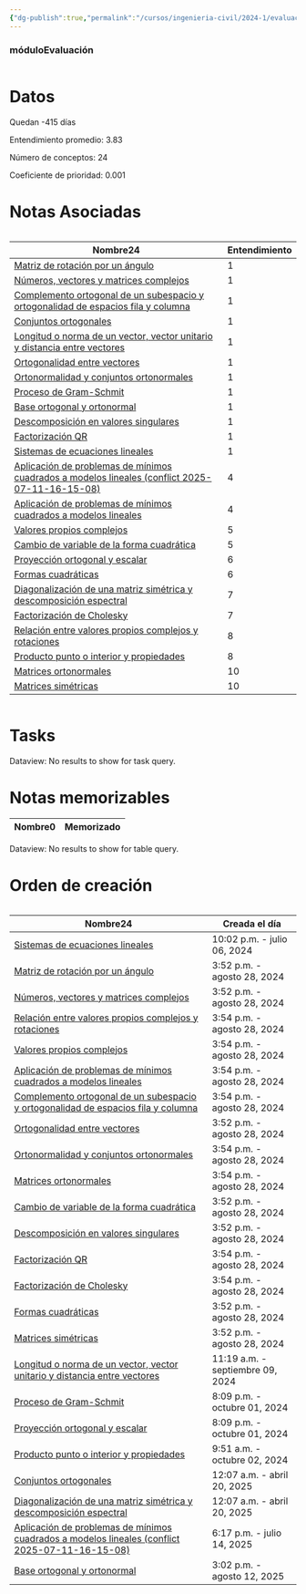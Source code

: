 ```yaml
---
{"dg-publish":true,"permalink":"/cursos/ingenieria-civil/2024-1/evaluaciones/algebra-lineal/ex-mat-1203/","tags":["evaluación"]}
---
```



<h3><span>móduloEvaluación</span></h3><p><span><div class="block-language-dataviewjs node-insert-event" style="overflow-x: auto;"><h1 dir="auto"><span>Datos</span></h1><p dir="auto"><span>Quedan -415 días</span></p><p dir="auto"><span>Entendimiento promedio: 3.83</span></p><p dir="auto"><span>Número de conceptos: 24</span></p><p dir="auto"><span>Coeficiente de prioridad: 0.001</span></p><h1 dir="auto"><span>Notas Asociadas</span></h1><div dir="auto" style="overflow-x: auto;"><table class="dataview table-view-table"><thead class="table-view-thead"><tr class="table-view-tr-header"><th class="table-view-th" dir="auto"><span>Nombre</span><span class="dataview small-text">24</span></th><th class="table-view-th" dir="auto"><span>Entendimiento</span></th></tr></thead><tbody class="table-view-tbody"><tr><td dir="auto"><span><a data-tooltip-position="top" aria-label="Cursos/Ingeniería Civil/2024-1/Álgebra Lineal/1 Ecuaciones lineales en álgebra lineal/Matriz de rotación por un ángulo.md" data-href="Cursos/Ingeniería Civil/2024-1/Álgebra Lineal/1 Ecuaciones lineales en álgebra lineal/Matriz de rotación por un ángulo.md" href="Cursos/Ingeniería Civil/2024-1/Álgebra Lineal/1 Ecuaciones lineales en álgebra lineal/Matriz de rotación por un ángulo.md" class="original-internal-link" target="_blank" rel="noopener nofollow" style="display: none;">Matriz de rotación por un ángulo</a><a data-tooltip-position="top" aria-label="Cursos/Ingeniería Civil/2024-1/Álgebra Lineal/1 Ecuaciones lineales en álgebra lineal/Matriz de rotación por un ángulo.md" data-href="Cursos/Ingeniería Civil/2024-1/Álgebra Lineal/1 Ecuaciones lineales en álgebra lineal/Matriz de rotación por un ángulo.md" href="Cursos/Ingeniería Civil/2024-1/Álgebra Lineal/1 Ecuaciones lineales en álgebra lineal/Matriz de rotación por un ángulo.md" class="internal-link mathLink-internal-link" target="_blank" rel="noopener nofollow">Matriz de rotación por un ángulo</a></span></td><td dir="auto"><span>1</span></td></tr><tr><td dir="auto"><span><a data-tooltip-position="top" aria-label="Cursos/Ingeniería Civil/2024-1/Álgebra Lineal/5 Subespacios y Dimension/Números, vectores y matrices complejos.md" data-href="Cursos/Ingeniería Civil/2024-1/Álgebra Lineal/5 Subespacios y Dimension/Números, vectores y matrices complejos.md" href="Cursos/Ingeniería Civil/2024-1/Álgebra Lineal/5 Subespacios y Dimension/Números, vectores y matrices complejos.md" class="original-internal-link" target="_blank" rel="noopener nofollow" style="display: none;">Números, vectores y matrices complejos</a><a data-tooltip-position="top" aria-label="Cursos/Ingeniería Civil/2024-1/Álgebra Lineal/5 Subespacios y Dimension/Números, vectores y matrices complejos.md" data-href="Cursos/Ingeniería Civil/2024-1/Álgebra Lineal/5 Subespacios y Dimension/Números, vectores y matrices complejos.md" href="Cursos/Ingeniería Civil/2024-1/Álgebra Lineal/5 Subespacios y Dimension/Números, vectores y matrices complejos.md" class="internal-link mathLink-internal-link" target="_blank" rel="noopener nofollow">Números, vectores y matrices complejos</a></span></td><td dir="auto"><span>1</span></td></tr><tr><td dir="auto"><span><a data-tooltip-position="top" aria-label="Cursos/Ingeniería Civil/2024-1/Álgebra Lineal/7 Ortogonalidad/Complemento ortogonal de un subespacio y ortogonalidad de espacios fila y columna.md" data-href="Cursos/Ingeniería Civil/2024-1/Álgebra Lineal/7 Ortogonalidad/Complemento ortogonal de un subespacio y ortogonalidad de espacios fila y columna.md" href="Cursos/Ingeniería Civil/2024-1/Álgebra Lineal/7 Ortogonalidad/Complemento ortogonal de un subespacio y ortogonalidad de espacios fila y columna.md" class="original-internal-link" target="_blank" rel="noopener nofollow" style="display: none;">Complemento ortogonal de un subespacio y ortogonalidad de espacios fila y columna</a><a data-tooltip-position="top" aria-label="Cursos/Ingeniería Civil/2024-1/Álgebra Lineal/7 Ortogonalidad/Complemento ortogonal de un subespacio y ortogonalidad de espacios fila y columna.md" data-href="Cursos/Ingeniería Civil/2024-1/Álgebra Lineal/7 Ortogonalidad/Complemento ortogonal de un subespacio y ortogonalidad de espacios fila y columna.md" href="Cursos/Ingeniería Civil/2024-1/Álgebra Lineal/7 Ortogonalidad/Complemento ortogonal de un subespacio y ortogonalidad de espacios fila y columna.md" class="internal-link mathLink-internal-link" target="_blank" rel="noopener nofollow">Complemento ortogonal de un subespacio y ortogonalidad de espacios fila y columna</a></span></td><td dir="auto"><span>1</span></td></tr><tr><td dir="auto"><span><a data-tooltip-position="top" aria-label="Cursos/Ingeniería Civil/2024-1/Álgebra Lineal/7 Ortogonalidad/Conjuntos ortogonales.md" data-href="Cursos/Ingeniería Civil/2024-1/Álgebra Lineal/7 Ortogonalidad/Conjuntos ortogonales.md" href="Cursos/Ingeniería Civil/2024-1/Álgebra Lineal/7 Ortogonalidad/Conjuntos ortogonales.md" class="original-internal-link" target="_blank" rel="noopener nofollow" style="display: none;">Conjuntos ortogonales</a><a data-tooltip-position="top" aria-label="Cursos/Ingeniería Civil/2024-1/Álgebra Lineal/7 Ortogonalidad/Conjuntos ortogonales.md" data-href="Cursos/Ingeniería Civil/2024-1/Álgebra Lineal/7 Ortogonalidad/Conjuntos ortogonales.md" href="Cursos/Ingeniería Civil/2024-1/Álgebra Lineal/7 Ortogonalidad/Conjuntos ortogonales.md" class="internal-link mathLink-internal-link" target="_blank" rel="noopener nofollow">Conjuntos ortogonales</a></span></td><td dir="auto"><span>1</span></td></tr><tr><td dir="auto"><span><a data-tooltip-position="top" aria-label="Cursos/Ingeniería Civil/2024-1/Álgebra Lineal/7 Ortogonalidad/Longitud o norma de un vector, vector unitario y distancia entre vectores.md" data-href="Cursos/Ingeniería Civil/2024-1/Álgebra Lineal/7 Ortogonalidad/Longitud o norma de un vector, vector unitario y distancia entre vectores.md" href="Cursos/Ingeniería Civil/2024-1/Álgebra Lineal/7 Ortogonalidad/Longitud o norma de un vector, vector unitario y distancia entre vectores.md" class="original-internal-link" target="_blank" rel="noopener nofollow" style="display: none;">Longitud o norma de un vector, vector unitario y distancia entre vectores</a><a data-tooltip-position="top" aria-label="Cursos/Ingeniería Civil/2024-1/Álgebra Lineal/7 Ortogonalidad/Longitud o norma de un vector, vector unitario y distancia entre vectores.md" data-href="Cursos/Ingeniería Civil/2024-1/Álgebra Lineal/7 Ortogonalidad/Longitud o norma de un vector, vector unitario y distancia entre vectores.md" href="Cursos/Ingeniería Civil/2024-1/Álgebra Lineal/7 Ortogonalidad/Longitud o norma de un vector, vector unitario y distancia entre vectores.md" class="internal-link mathLink-internal-link" target="_blank" rel="noopener nofollow">Longitud o norma de un vector, vector unitario y distancia entre vectores</a></span></td><td dir="auto"><span>1</span></td></tr><tr><td dir="auto"><span><a data-tooltip-position="top" aria-label="Cursos/Ingeniería Civil/2024-1/Álgebra Lineal/7 Ortogonalidad/Ortogonalidad entre vectores.md" data-href="Cursos/Ingeniería Civil/2024-1/Álgebra Lineal/7 Ortogonalidad/Ortogonalidad entre vectores.md" href="Cursos/Ingeniería Civil/2024-1/Álgebra Lineal/7 Ortogonalidad/Ortogonalidad entre vectores.md" class="original-internal-link" target="_blank" rel="noopener nofollow" style="display: none;">Ortogonalidad entre vectores</a><a data-tooltip-position="top" aria-label="Cursos/Ingeniería Civil/2024-1/Álgebra Lineal/7 Ortogonalidad/Ortogonalidad entre vectores.md" data-href="Cursos/Ingeniería Civil/2024-1/Álgebra Lineal/7 Ortogonalidad/Ortogonalidad entre vectores.md" href="Cursos/Ingeniería Civil/2024-1/Álgebra Lineal/7 Ortogonalidad/Ortogonalidad entre vectores.md" class="internal-link mathLink-internal-link" target="_blank" rel="noopener nofollow">Ortogonalidad entre vectores</a></span></td><td dir="auto"><span>1</span></td></tr><tr><td dir="auto"><span><a data-tooltip-position="top" aria-label="Cursos/Ingeniería Civil/2024-1/Álgebra Lineal/7 Ortogonalidad/Ortonormalidad y conjuntos ortonormales.md" data-href="Cursos/Ingeniería Civil/2024-1/Álgebra Lineal/7 Ortogonalidad/Ortonormalidad y conjuntos ortonormales.md" href="Cursos/Ingeniería Civil/2024-1/Álgebra Lineal/7 Ortogonalidad/Ortonormalidad y conjuntos ortonormales.md" class="original-internal-link" target="_blank" rel="noopener nofollow" style="display: none;">Ortonormalidad y conjuntos ortonormales</a><a data-tooltip-position="top" aria-label="Cursos/Ingeniería Civil/2024-1/Álgebra Lineal/7 Ortogonalidad/Ortonormalidad y conjuntos ortonormales.md" data-href="Cursos/Ingeniería Civil/2024-1/Álgebra Lineal/7 Ortogonalidad/Ortonormalidad y conjuntos ortonormales.md" href="Cursos/Ingeniería Civil/2024-1/Álgebra Lineal/7 Ortogonalidad/Ortonormalidad y conjuntos ortonormales.md" class="internal-link mathLink-internal-link" target="_blank" rel="noopener nofollow">Ortonormalidad y conjuntos ortonormales</a></span></td><td dir="auto"><span>1</span></td></tr><tr><td dir="auto"><span><a data-tooltip-position="top" aria-label="Cursos/Ingeniería Civil/2024-1/Álgebra Lineal/7 Ortogonalidad/Proceso de Gram-Schmit.md" data-href="Cursos/Ingeniería Civil/2024-1/Álgebra Lineal/7 Ortogonalidad/Proceso de Gram-Schmit.md" href="Cursos/Ingeniería Civil/2024-1/Álgebra Lineal/7 Ortogonalidad/Proceso de Gram-Schmit.md" class="original-internal-link" target="_blank" rel="noopener nofollow" style="display: none;">Proceso de Gram-Schmit</a><a data-tooltip-position="top" aria-label="Cursos/Ingeniería Civil/2024-1/Álgebra Lineal/7 Ortogonalidad/Proceso de Gram-Schmit.md" data-href="Cursos/Ingeniería Civil/2024-1/Álgebra Lineal/7 Ortogonalidad/Proceso de Gram-Schmit.md" href="Cursos/Ingeniería Civil/2024-1/Álgebra Lineal/7 Ortogonalidad/Proceso de Gram-Schmit.md" class="internal-link mathLink-internal-link" target="_blank" rel="noopener nofollow">Proceso de Gram-Schmit</a></span></td><td dir="auto"><span>1</span></td></tr><tr><td dir="auto"><span><a data-tooltip-position="top" aria-label="Cursos/Ingeniería Civil/2024-1/Álgebra Lineal/7 Ortogonalidad/Base ortogonal y ortonormal.md" data-href="Cursos/Ingeniería Civil/2024-1/Álgebra Lineal/7 Ortogonalidad/Base ortogonal y ortonormal.md" href="Cursos/Ingeniería Civil/2024-1/Álgebra Lineal/7 Ortogonalidad/Base ortogonal y ortonormal.md" class="original-internal-link" target="_blank" rel="noopener nofollow" style="display: none;">Base ortogonal y ortonormal</a><a data-tooltip-position="top" aria-label="Cursos/Ingeniería Civil/2024-1/Álgebra Lineal/7 Ortogonalidad/Base ortogonal y ortonormal.md" data-href="Cursos/Ingeniería Civil/2024-1/Álgebra Lineal/7 Ortogonalidad/Base ortogonal y ortonormal.md" href="Cursos/Ingeniería Civil/2024-1/Álgebra Lineal/7 Ortogonalidad/Base ortogonal y ortonormal.md" class="internal-link mathLink-internal-link" target="_blank" rel="noopener nofollow">Base ortogonal y ortonormal</a></span></td><td dir="auto"><span>1</span></td></tr><tr><td dir="auto"><span><a data-tooltip-position="top" aria-label="Cursos/Ingeniería Civil/2024-1/Álgebra Lineal/8 Matrices simétricas/Descomposición en valores singulares.md" data-href="Cursos/Ingeniería Civil/2024-1/Álgebra Lineal/8 Matrices simétricas/Descomposición en valores singulares.md" href="Cursos/Ingeniería Civil/2024-1/Álgebra Lineal/8 Matrices simétricas/Descomposición en valores singulares.md" class="original-internal-link" target="_blank" rel="noopener nofollow" style="display: none;">Descomposición en valores singulares</a><a data-tooltip-position="top" aria-label="Cursos/Ingeniería Civil/2024-1/Álgebra Lineal/8 Matrices simétricas/Descomposición en valores singulares.md" data-href="Cursos/Ingeniería Civil/2024-1/Álgebra Lineal/8 Matrices simétricas/Descomposición en valores singulares.md" href="Cursos/Ingeniería Civil/2024-1/Álgebra Lineal/8 Matrices simétricas/Descomposición en valores singulares.md" class="internal-link mathLink-internal-link" target="_blank" rel="noopener nofollow">Descomposición en valores singulares</a></span></td><td dir="auto"><span>1</span></td></tr><tr><td dir="auto"><span><a data-tooltip-position="top" aria-label="Cursos/Ingeniería Civil/2024-1/Álgebra Lineal/8 Matrices simétricas/Factorización QR.md" data-href="Cursos/Ingeniería Civil/2024-1/Álgebra Lineal/8 Matrices simétricas/Factorización QR.md" href="Cursos/Ingeniería Civil/2024-1/Álgebra Lineal/8 Matrices simétricas/Factorización QR.md" class="original-internal-link" target="_blank" rel="noopener nofollow" style="display: none;">Factorización QR</a><a data-tooltip-position="top" aria-label="Cursos/Ingeniería Civil/2024-1/Álgebra Lineal/8 Matrices simétricas/Factorización QR.md" data-href="Cursos/Ingeniería Civil/2024-1/Álgebra Lineal/8 Matrices simétricas/Factorización QR.md" href="Cursos/Ingeniería Civil/2024-1/Álgebra Lineal/8 Matrices simétricas/Factorización QR.md" class="internal-link mathLink-internal-link" target="_blank" rel="noopener nofollow">Factorización QR</a></span></td><td dir="auto"><span>1</span></td></tr><tr><td dir="auto"><span><a data-tooltip-position="top" aria-label="Cursos/Ingeniería Civil/2024-1/Álgebra Lineal/Sistemas de ecuaciones lineales/Sistemas de ecuaciones lineales.md" data-href="Cursos/Ingeniería Civil/2024-1/Álgebra Lineal/Sistemas de ecuaciones lineales/Sistemas de ecuaciones lineales.md" href="Cursos/Ingeniería Civil/2024-1/Álgebra Lineal/Sistemas de ecuaciones lineales/Sistemas de ecuaciones lineales.md" class="original-internal-link" target="_blank" rel="noopener nofollow" style="display: none;">Sistemas de ecuaciones lineales</a><a data-tooltip-position="top" aria-label="Cursos/Ingeniería Civil/2024-1/Álgebra Lineal/Sistemas de ecuaciones lineales/Sistemas de ecuaciones lineales.md" data-href="Cursos/Ingeniería Civil/2024-1/Álgebra Lineal/Sistemas de ecuaciones lineales/Sistemas de ecuaciones lineales.md" href="Cursos/Ingeniería Civil/2024-1/Álgebra Lineal/Sistemas de ecuaciones lineales/Sistemas de ecuaciones lineales.md" class="internal-link mathLink-internal-link" target="_blank" rel="noopener nofollow">Sistemas de ecuaciones lineales</a></span></td><td dir="auto"><span>1</span></td></tr><tr><td dir="auto"><span><a data-tooltip-position="top" aria-label="Cursos/Ingeniería Civil/2024-1/Álgebra Lineal/7 Ortogonalidad/Aplicación de problemas de mínimos cuadrados a modelos lineales (conflict 2025-07-11-16-15-08).md" data-href="Cursos/Ingeniería Civil/2024-1/Álgebra Lineal/7 Ortogonalidad/Aplicación de problemas de mínimos cuadrados a modelos lineales (conflict 2025-07-11-16-15-08).md" href="Cursos/Ingeniería Civil/2024-1/Álgebra Lineal/7 Ortogonalidad/Aplicación de problemas de mínimos cuadrados a modelos lineales (conflict 2025-07-11-16-15-08).md" class="original-internal-link" target="_blank" rel="noopener nofollow" style="display: none;">Aplicación de problemas de mínimos cuadrados a modelos lineales (conflict 2025-07-11-16-15-08)</a><a data-tooltip-position="top" aria-label="Cursos/Ingeniería Civil/2024-1/Álgebra Lineal/7 Ortogonalidad/Aplicación de problemas de mínimos cuadrados a modelos lineales (conflict 2025-07-11-16-15-08).md" data-href="Cursos/Ingeniería Civil/2024-1/Álgebra Lineal/7 Ortogonalidad/Aplicación de problemas de mínimos cuadrados a modelos lineales (conflict 2025-07-11-16-15-08).md" href="Cursos/Ingeniería Civil/2024-1/Álgebra Lineal/7 Ortogonalidad/Aplicación de problemas de mínimos cuadrados a modelos lineales (conflict 2025-07-11-16-15-08).md" class="internal-link mathLink-internal-link" target="_blank" rel="noopener nofollow">Aplicación de problemas de mínimos cuadrados a modelos lineales (conflict 2025-07-11-16-15-08)</a></span></td><td dir="auto"><span>4</span></td></tr><tr><td dir="auto"><span><a data-tooltip-position="top" aria-label="Cursos/Ingeniería Civil/2024-1/Álgebra Lineal/7 Ortogonalidad/Aplicación de problemas de mínimos cuadrados a modelos lineales.md" data-href="Cursos/Ingeniería Civil/2024-1/Álgebra Lineal/7 Ortogonalidad/Aplicación de problemas de mínimos cuadrados a modelos lineales.md" href="Cursos/Ingeniería Civil/2024-1/Álgebra Lineal/7 Ortogonalidad/Aplicación de problemas de mínimos cuadrados a modelos lineales.md" class="original-internal-link" target="_blank" rel="noopener nofollow" style="display: none;">Aplicación de problemas de mínimos cuadrados a modelos lineales</a><a data-tooltip-position="top" aria-label="Cursos/Ingeniería Civil/2024-1/Álgebra Lineal/7 Ortogonalidad/Aplicación de problemas de mínimos cuadrados a modelos lineales.md" data-href="Cursos/Ingeniería Civil/2024-1/Álgebra Lineal/7 Ortogonalidad/Aplicación de problemas de mínimos cuadrados a modelos lineales.md" href="Cursos/Ingeniería Civil/2024-1/Álgebra Lineal/7 Ortogonalidad/Aplicación de problemas de mínimos cuadrados a modelos lineales.md" class="internal-link mathLink-internal-link" target="_blank" rel="noopener nofollow">Aplicación de problemas de mínimos cuadrados a modelos lineales</a></span></td><td dir="auto"><span>4</span></td></tr><tr><td dir="auto"><span><a data-tooltip-position="top" aria-label="Cursos/Ingeniería Civil/2024-1/Álgebra Lineal/6 Valores y Vectores Propios de Matrices Simetricas/Valores propios complejos.md" data-href="Cursos/Ingeniería Civil/2024-1/Álgebra Lineal/6 Valores y Vectores Propios de Matrices Simetricas/Valores propios complejos.md" href="Cursos/Ingeniería Civil/2024-1/Álgebra Lineal/6 Valores y Vectores Propios de Matrices Simetricas/Valores propios complejos.md" class="original-internal-link" target="_blank" rel="noopener nofollow" style="display: none;">Valores propios complejos</a><a data-tooltip-position="top" aria-label="Cursos/Ingeniería Civil/2024-1/Álgebra Lineal/6 Valores y Vectores Propios de Matrices Simetricas/Valores propios complejos.md" data-href="Cursos/Ingeniería Civil/2024-1/Álgebra Lineal/6 Valores y Vectores Propios de Matrices Simetricas/Valores propios complejos.md" href="Cursos/Ingeniería Civil/2024-1/Álgebra Lineal/6 Valores y Vectores Propios de Matrices Simetricas/Valores propios complejos.md" class="internal-link mathLink-internal-link" target="_blank" rel="noopener nofollow">Valores propios complejos</a></span></td><td dir="auto"><span>5</span></td></tr><tr><td dir="auto"><span><a data-tooltip-position="top" aria-label="Cursos/Ingeniería Civil/2024-1/Álgebra Lineal/8 Matrices simétricas/Cambio de variable de la forma cuadrática.md" data-href="Cursos/Ingeniería Civil/2024-1/Álgebra Lineal/8 Matrices simétricas/Cambio de variable de la forma cuadrática.md" href="Cursos/Ingeniería Civil/2024-1/Álgebra Lineal/8 Matrices simétricas/Cambio de variable de la forma cuadrática.md" class="original-internal-link" target="_blank" rel="noopener nofollow" style="display: none;">Cambio de variable de la forma cuadrática</a><a data-tooltip-position="top" aria-label="Cursos/Ingeniería Civil/2024-1/Álgebra Lineal/8 Matrices simétricas/Cambio de variable de la forma cuadrática.md" data-href="Cursos/Ingeniería Civil/2024-1/Álgebra Lineal/8 Matrices simétricas/Cambio de variable de la forma cuadrática.md" href="Cursos/Ingeniería Civil/2024-1/Álgebra Lineal/8 Matrices simétricas/Cambio de variable de la forma cuadrática.md" class="internal-link mathLink-internal-link" target="_blank" rel="noopener nofollow">Cambio de variable de la forma cuadrática</a></span></td><td dir="auto"><span>5</span></td></tr><tr><td dir="auto"><span><a data-tooltip-position="top" aria-label="Cursos/Ingeniería Civil/2024-1/Álgebra Lineal/7 Ortogonalidad/Proyección ortogonal y escalar.md" data-href="Cursos/Ingeniería Civil/2024-1/Álgebra Lineal/7 Ortogonalidad/Proyección ortogonal y escalar.md" href="Cursos/Ingeniería Civil/2024-1/Álgebra Lineal/7 Ortogonalidad/Proyección ortogonal y escalar.md" class="original-internal-link" target="_blank" rel="noopener nofollow" style="display: none;">Proyección ortogonal y escalar</a><a data-tooltip-position="top" aria-label="Cursos/Ingeniería Civil/2024-1/Álgebra Lineal/7 Ortogonalidad/Proyección ortogonal y escalar.md" data-href="Cursos/Ingeniería Civil/2024-1/Álgebra Lineal/7 Ortogonalidad/Proyección ortogonal y escalar.md" href="Cursos/Ingeniería Civil/2024-1/Álgebra Lineal/7 Ortogonalidad/Proyección ortogonal y escalar.md" class="internal-link mathLink-internal-link" target="_blank" rel="noopener nofollow">Proyección ortogonal y escalar</a></span></td><td dir="auto"><span>6</span></td></tr><tr><td dir="auto"><span><a data-tooltip-position="top" aria-label="Cursos/Ingeniería Civil/2024-1/Álgebra Lineal/8 Matrices simétricas/Formas cuadráticas.md" data-href="Cursos/Ingeniería Civil/2024-1/Álgebra Lineal/8 Matrices simétricas/Formas cuadráticas.md" href="Cursos/Ingeniería Civil/2024-1/Álgebra Lineal/8 Matrices simétricas/Formas cuadráticas.md" class="original-internal-link" target="_blank" rel="noopener nofollow" style="display: none;">Formas cuadráticas</a><a data-tooltip-position="top" aria-label="Cursos/Ingeniería Civil/2024-1/Álgebra Lineal/8 Matrices simétricas/Formas cuadráticas.md" data-href="Cursos/Ingeniería Civil/2024-1/Álgebra Lineal/8 Matrices simétricas/Formas cuadráticas.md" href="Cursos/Ingeniería Civil/2024-1/Álgebra Lineal/8 Matrices simétricas/Formas cuadráticas.md" class="internal-link mathLink-internal-link" target="_blank" rel="noopener nofollow">Formas cuadráticas</a></span></td><td dir="auto"><span>6</span></td></tr><tr><td dir="auto"><span><a data-tooltip-position="top" aria-label="Cursos/Ingeniería Civil/2024-1/Álgebra Lineal/8 Matrices simétricas/Diagonalización de una matriz simétrica y descomposición espectral.md" data-href="Cursos/Ingeniería Civil/2024-1/Álgebra Lineal/8 Matrices simétricas/Diagonalización de una matriz simétrica y descomposición espectral.md" href="Cursos/Ingeniería Civil/2024-1/Álgebra Lineal/8 Matrices simétricas/Diagonalización de una matriz simétrica y descomposición espectral.md" class="original-internal-link" target="_blank" rel="noopener nofollow" style="display: none;">Diagonalización de una matriz simétrica y descomposición espectral</a><a data-tooltip-position="top" aria-label="Cursos/Ingeniería Civil/2024-1/Álgebra Lineal/8 Matrices simétricas/Diagonalización de una matriz simétrica y descomposición espectral.md" data-href="Cursos/Ingeniería Civil/2024-1/Álgebra Lineal/8 Matrices simétricas/Diagonalización de una matriz simétrica y descomposición espectral.md" href="Cursos/Ingeniería Civil/2024-1/Álgebra Lineal/8 Matrices simétricas/Diagonalización de una matriz simétrica y descomposición espectral.md" class="internal-link mathLink-internal-link" target="_blank" rel="noopener nofollow">Diagonalización de una matriz simétrica y descomposición espectral</a></span></td><td dir="auto"><span>7</span></td></tr><tr><td dir="auto"><span><a data-tooltip-position="top" aria-label="Cursos/Ingeniería Civil/2024-1/Álgebra Lineal/8 Matrices simétricas/Factorización de Cholesky.md" data-href="Cursos/Ingeniería Civil/2024-1/Álgebra Lineal/8 Matrices simétricas/Factorización de Cholesky.md" href="Cursos/Ingeniería Civil/2024-1/Álgebra Lineal/8 Matrices simétricas/Factorización de Cholesky.md" class="original-internal-link" target="_blank" rel="noopener nofollow" style="display: none;">Factorización de Cholesky</a><a data-tooltip-position="top" aria-label="Cursos/Ingeniería Civil/2024-1/Álgebra Lineal/8 Matrices simétricas/Factorización de Cholesky.md" data-href="Cursos/Ingeniería Civil/2024-1/Álgebra Lineal/8 Matrices simétricas/Factorización de Cholesky.md" href="Cursos/Ingeniería Civil/2024-1/Álgebra Lineal/8 Matrices simétricas/Factorización de Cholesky.md" class="internal-link mathLink-internal-link" target="_blank" rel="noopener nofollow">Factorización de Cholesky</a></span></td><td dir="auto"><span>7</span></td></tr><tr><td dir="auto"><span><a data-tooltip-position="top" aria-label="Cursos/Ingeniería Civil/2024-1/Álgebra Lineal/6 Valores y Vectores Propios de Matrices Simetricas/Relación entre valores propios complejos y rotaciones.md" data-href="Cursos/Ingeniería Civil/2024-1/Álgebra Lineal/6 Valores y Vectores Propios de Matrices Simetricas/Relación entre valores propios complejos y rotaciones.md" href="Cursos/Ingeniería Civil/2024-1/Álgebra Lineal/6 Valores y Vectores Propios de Matrices Simetricas/Relación entre valores propios complejos y rotaciones.md" class="original-internal-link" target="_blank" rel="noopener nofollow" style="display: none;">Relación entre valores propios complejos y rotaciones</a><a data-tooltip-position="top" aria-label="Cursos/Ingeniería Civil/2024-1/Álgebra Lineal/6 Valores y Vectores Propios de Matrices Simetricas/Relación entre valores propios complejos y rotaciones.md" data-href="Cursos/Ingeniería Civil/2024-1/Álgebra Lineal/6 Valores y Vectores Propios de Matrices Simetricas/Relación entre valores propios complejos y rotaciones.md" href="Cursos/Ingeniería Civil/2024-1/Álgebra Lineal/6 Valores y Vectores Propios de Matrices Simetricas/Relación entre valores propios complejos y rotaciones.md" class="internal-link mathLink-internal-link" target="_blank" rel="noopener nofollow">Relación entre valores propios complejos y rotaciones</a></span></td><td dir="auto"><span>8</span></td></tr><tr><td dir="auto"><span><a data-tooltip-position="top" aria-label="Cursos/Ingeniería Civil/2024-1/Álgebra Lineal/7 Ortogonalidad/Producto punto o interior y propiedades.md" data-href="Cursos/Ingeniería Civil/2024-1/Álgebra Lineal/7 Ortogonalidad/Producto punto o interior y propiedades.md" href="Cursos/Ingeniería Civil/2024-1/Álgebra Lineal/7 Ortogonalidad/Producto punto o interior y propiedades.md" class="original-internal-link" target="_blank" rel="noopener nofollow" style="display: none;">Producto punto o interior y propiedades</a><a data-tooltip-position="top" aria-label="Cursos/Ingeniería Civil/2024-1/Álgebra Lineal/7 Ortogonalidad/Producto punto o interior y propiedades.md" data-href="Cursos/Ingeniería Civil/2024-1/Álgebra Lineal/7 Ortogonalidad/Producto punto o interior y propiedades.md" href="Cursos/Ingeniería Civil/2024-1/Álgebra Lineal/7 Ortogonalidad/Producto punto o interior y propiedades.md" class="internal-link mathLink-internal-link" target="_blank" rel="noopener nofollow">Producto punto o interior y propiedades</a></span></td><td dir="auto"><span>8</span></td></tr><tr><td dir="auto"><span><a data-tooltip-position="top" aria-label="Cursos/Ingeniería Civil/2024-1/Álgebra Lineal/7 Ortogonalidad/Matrices ortonormales.md" data-href="Cursos/Ingeniería Civil/2024-1/Álgebra Lineal/7 Ortogonalidad/Matrices ortonormales.md" href="Cursos/Ingeniería Civil/2024-1/Álgebra Lineal/7 Ortogonalidad/Matrices ortonormales.md" class="original-internal-link" target="_blank" rel="noopener nofollow" style="display: none;">Matrices ortonormales</a><a data-tooltip-position="top" aria-label="Cursos/Ingeniería Civil/2024-1/Álgebra Lineal/7 Ortogonalidad/Matrices ortonormales.md" data-href="Cursos/Ingeniería Civil/2024-1/Álgebra Lineal/7 Ortogonalidad/Matrices ortonormales.md" href="Cursos/Ingeniería Civil/2024-1/Álgebra Lineal/7 Ortogonalidad/Matrices ortonormales.md" class="internal-link mathLink-internal-link" target="_blank" rel="noopener nofollow">Matrices ortonormales</a></span></td><td dir="auto"><span>10</span></td></tr><tr><td dir="auto"><span><a data-tooltip-position="top" aria-label="Cursos/Ingeniería Civil/2024-1/Álgebra Lineal/8 Matrices simétricas/Matrices simétricas.md" data-href="Cursos/Ingeniería Civil/2024-1/Álgebra Lineal/8 Matrices simétricas/Matrices simétricas.md" href="Cursos/Ingeniería Civil/2024-1/Álgebra Lineal/8 Matrices simétricas/Matrices simétricas.md" class="original-internal-link" target="_blank" rel="noopener nofollow" style="display: none;">Matrices simétricas</a><a data-tooltip-position="top" aria-label="Cursos/Ingeniería Civil/2024-1/Álgebra Lineal/8 Matrices simétricas/Matrices simétricas.md" data-href="Cursos/Ingeniería Civil/2024-1/Álgebra Lineal/8 Matrices simétricas/Matrices simétricas.md" href="Cursos/Ingeniería Civil/2024-1/Álgebra Lineal/8 Matrices simétricas/Matrices simétricas.md" class="internal-link mathLink-internal-link" target="_blank" rel="noopener nofollow">Matrices simétricas</a></span></td><td dir="auto"><span>10</span></td></tr></tbody></table></div><h1 dir="auto"><span>Tasks</span></h1><div><div class="dataview dataview-error-box"><p class="dataview dataview-error-message" dir="auto">Dataview: No results to show for task query.</p></div></div><h1 dir="auto"><span>Notas memorizables</span></h1><div><table class="dataview table-view-table"><thead class="table-view-thead"><tr class="table-view-tr-header"><th class="table-view-th"><span>Nombre</span><span class="dataview small-text">0</span></th><th class="table-view-th"><span>Memorizado</span></th></tr></thead><tbody class="table-view-tbody"></tbody></table><div class="dataview dataview-error-box"><p class="dataview dataview-error-message" dir="auto">Dataview: No results to show for table query.</p></div></div><h1 dir="auto"><span>Orden de creación</span></h1><div dir="auto" style="overflow-x: auto;"><table class="dataview table-view-table"><thead class="table-view-thead"><tr class="table-view-tr-header"><th class="table-view-th" dir="auto"><span>Nombre</span><span class="dataview small-text">24</span></th><th class="table-view-th" dir="auto"><span>Creada el día</span></th></tr></thead><tbody class="table-view-tbody"><tr><td dir="auto"><span><a data-tooltip-position="top" aria-label="Cursos/Ingeniería Civil/2024-1/Álgebra Lineal/Sistemas de ecuaciones lineales/Sistemas de ecuaciones lineales.md" data-href="Cursos/Ingeniería Civil/2024-1/Álgebra Lineal/Sistemas de ecuaciones lineales/Sistemas de ecuaciones lineales.md" href="Cursos/Ingeniería Civil/2024-1/Álgebra Lineal/Sistemas de ecuaciones lineales/Sistemas de ecuaciones lineales.md" class="original-internal-link" target="_blank" rel="noopener nofollow" style="display: none;">Sistemas de ecuaciones lineales</a><a data-tooltip-position="top" aria-label="Cursos/Ingeniería Civil/2024-1/Álgebra Lineal/Sistemas de ecuaciones lineales/Sistemas de ecuaciones lineales.md" data-href="Cursos/Ingeniería Civil/2024-1/Álgebra Lineal/Sistemas de ecuaciones lineales/Sistemas de ecuaciones lineales.md" href="Cursos/Ingeniería Civil/2024-1/Álgebra Lineal/Sistemas de ecuaciones lineales/Sistemas de ecuaciones lineales.md" class="internal-link mathLink-internal-link" target="_blank" rel="noopener nofollow">Sistemas de ecuaciones lineales</a></span></td><td dir="ltr">10:02 p.m. - julio 06, 2024</td></tr><tr><td dir="auto"><span><a data-tooltip-position="top" aria-label="Cursos/Ingeniería Civil/2024-1/Álgebra Lineal/1 Ecuaciones lineales en álgebra lineal/Matriz de rotación por un ángulo.md" data-href="Cursos/Ingeniería Civil/2024-1/Álgebra Lineal/1 Ecuaciones lineales en álgebra lineal/Matriz de rotación por un ángulo.md" href="Cursos/Ingeniería Civil/2024-1/Álgebra Lineal/1 Ecuaciones lineales en álgebra lineal/Matriz de rotación por un ángulo.md" class="original-internal-link" target="_blank" rel="noopener nofollow" style="display: none;">Matriz de rotación por un ángulo</a><a data-tooltip-position="top" aria-label="Cursos/Ingeniería Civil/2024-1/Álgebra Lineal/1 Ecuaciones lineales en álgebra lineal/Matriz de rotación por un ángulo.md" data-href="Cursos/Ingeniería Civil/2024-1/Álgebra Lineal/1 Ecuaciones lineales en álgebra lineal/Matriz de rotación por un ángulo.md" href="Cursos/Ingeniería Civil/2024-1/Álgebra Lineal/1 Ecuaciones lineales en álgebra lineal/Matriz de rotación por un ángulo.md" class="internal-link mathLink-internal-link" target="_blank" rel="noopener nofollow">Matriz de rotación por un ángulo</a></span></td><td dir="ltr">3:52 p.m. - agosto 28, 2024</td></tr><tr><td dir="auto"><span><a data-tooltip-position="top" aria-label="Cursos/Ingeniería Civil/2024-1/Álgebra Lineal/5 Subespacios y Dimension/Números, vectores y matrices complejos.md" data-href="Cursos/Ingeniería Civil/2024-1/Álgebra Lineal/5 Subespacios y Dimension/Números, vectores y matrices complejos.md" href="Cursos/Ingeniería Civil/2024-1/Álgebra Lineal/5 Subespacios y Dimension/Números, vectores y matrices complejos.md" class="original-internal-link" target="_blank" rel="noopener nofollow" style="display: none;">Números, vectores y matrices complejos</a><a data-tooltip-position="top" aria-label="Cursos/Ingeniería Civil/2024-1/Álgebra Lineal/5 Subespacios y Dimension/Números, vectores y matrices complejos.md" data-href="Cursos/Ingeniería Civil/2024-1/Álgebra Lineal/5 Subespacios y Dimension/Números, vectores y matrices complejos.md" href="Cursos/Ingeniería Civil/2024-1/Álgebra Lineal/5 Subespacios y Dimension/Números, vectores y matrices complejos.md" class="internal-link mathLink-internal-link" target="_blank" rel="noopener nofollow">Números, vectores y matrices complejos</a></span></td><td dir="ltr">3:52 p.m. - agosto 28, 2024</td></tr><tr><td dir="auto"><span><a data-tooltip-position="top" aria-label="Cursos/Ingeniería Civil/2024-1/Álgebra Lineal/6 Valores y Vectores Propios de Matrices Simetricas/Relación entre valores propios complejos y rotaciones.md" data-href="Cursos/Ingeniería Civil/2024-1/Álgebra Lineal/6 Valores y Vectores Propios de Matrices Simetricas/Relación entre valores propios complejos y rotaciones.md" href="Cursos/Ingeniería Civil/2024-1/Álgebra Lineal/6 Valores y Vectores Propios de Matrices Simetricas/Relación entre valores propios complejos y rotaciones.md" class="original-internal-link" target="_blank" rel="noopener nofollow" style="display: none;">Relación entre valores propios complejos y rotaciones</a><a data-tooltip-position="top" aria-label="Cursos/Ingeniería Civil/2024-1/Álgebra Lineal/6 Valores y Vectores Propios de Matrices Simetricas/Relación entre valores propios complejos y rotaciones.md" data-href="Cursos/Ingeniería Civil/2024-1/Álgebra Lineal/6 Valores y Vectores Propios de Matrices Simetricas/Relación entre valores propios complejos y rotaciones.md" href="Cursos/Ingeniería Civil/2024-1/Álgebra Lineal/6 Valores y Vectores Propios de Matrices Simetricas/Relación entre valores propios complejos y rotaciones.md" class="internal-link mathLink-internal-link" target="_blank" rel="noopener nofollow">Relación entre valores propios complejos y rotaciones</a></span></td><td dir="ltr">3:54 p.m. - agosto 28, 2024</td></tr><tr><td dir="auto"><span><a data-tooltip-position="top" aria-label="Cursos/Ingeniería Civil/2024-1/Álgebra Lineal/6 Valores y Vectores Propios de Matrices Simetricas/Valores propios complejos.md" data-href="Cursos/Ingeniería Civil/2024-1/Álgebra Lineal/6 Valores y Vectores Propios de Matrices Simetricas/Valores propios complejos.md" href="Cursos/Ingeniería Civil/2024-1/Álgebra Lineal/6 Valores y Vectores Propios de Matrices Simetricas/Valores propios complejos.md" class="original-internal-link" target="_blank" rel="noopener nofollow" style="display: none;">Valores propios complejos</a><a data-tooltip-position="top" aria-label="Cursos/Ingeniería Civil/2024-1/Álgebra Lineal/6 Valores y Vectores Propios de Matrices Simetricas/Valores propios complejos.md" data-href="Cursos/Ingeniería Civil/2024-1/Álgebra Lineal/6 Valores y Vectores Propios de Matrices Simetricas/Valores propios complejos.md" href="Cursos/Ingeniería Civil/2024-1/Álgebra Lineal/6 Valores y Vectores Propios de Matrices Simetricas/Valores propios complejos.md" class="internal-link mathLink-internal-link" target="_blank" rel="noopener nofollow">Valores propios complejos</a></span></td><td dir="ltr">3:54 p.m. - agosto 28, 2024</td></tr><tr><td dir="auto"><span><a data-tooltip-position="top" aria-label="Cursos/Ingeniería Civil/2024-1/Álgebra Lineal/7 Ortogonalidad/Aplicación de problemas de mínimos cuadrados a modelos lineales.md" data-href="Cursos/Ingeniería Civil/2024-1/Álgebra Lineal/7 Ortogonalidad/Aplicación de problemas de mínimos cuadrados a modelos lineales.md" href="Cursos/Ingeniería Civil/2024-1/Álgebra Lineal/7 Ortogonalidad/Aplicación de problemas de mínimos cuadrados a modelos lineales.md" class="original-internal-link" target="_blank" rel="noopener nofollow" style="display: none;">Aplicación de problemas de mínimos cuadrados a modelos lineales</a><a data-tooltip-position="top" aria-label="Cursos/Ingeniería Civil/2024-1/Álgebra Lineal/7 Ortogonalidad/Aplicación de problemas de mínimos cuadrados a modelos lineales.md" data-href="Cursos/Ingeniería Civil/2024-1/Álgebra Lineal/7 Ortogonalidad/Aplicación de problemas de mínimos cuadrados a modelos lineales.md" href="Cursos/Ingeniería Civil/2024-1/Álgebra Lineal/7 Ortogonalidad/Aplicación de problemas de mínimos cuadrados a modelos lineales.md" class="internal-link mathLink-internal-link" target="_blank" rel="noopener nofollow">Aplicación de problemas de mínimos cuadrados a modelos lineales</a></span></td><td dir="ltr">3:54 p.m. - agosto 28, 2024</td></tr><tr><td dir="auto"><span><a data-tooltip-position="top" aria-label="Cursos/Ingeniería Civil/2024-1/Álgebra Lineal/7 Ortogonalidad/Complemento ortogonal de un subespacio y ortogonalidad de espacios fila y columna.md" data-href="Cursos/Ingeniería Civil/2024-1/Álgebra Lineal/7 Ortogonalidad/Complemento ortogonal de un subespacio y ortogonalidad de espacios fila y columna.md" href="Cursos/Ingeniería Civil/2024-1/Álgebra Lineal/7 Ortogonalidad/Complemento ortogonal de un subespacio y ortogonalidad de espacios fila y columna.md" class="original-internal-link" target="_blank" rel="noopener nofollow" style="display: none;">Complemento ortogonal de un subespacio y ortogonalidad de espacios fila y columna</a><a data-tooltip-position="top" aria-label="Cursos/Ingeniería Civil/2024-1/Álgebra Lineal/7 Ortogonalidad/Complemento ortogonal de un subespacio y ortogonalidad de espacios fila y columna.md" data-href="Cursos/Ingeniería Civil/2024-1/Álgebra Lineal/7 Ortogonalidad/Complemento ortogonal de un subespacio y ortogonalidad de espacios fila y columna.md" href="Cursos/Ingeniería Civil/2024-1/Álgebra Lineal/7 Ortogonalidad/Complemento ortogonal de un subespacio y ortogonalidad de espacios fila y columna.md" class="internal-link mathLink-internal-link" target="_blank" rel="noopener nofollow">Complemento ortogonal de un subespacio y ortogonalidad de espacios fila y columna</a></span></td><td dir="ltr">3:54 p.m. - agosto 28, 2024</td></tr><tr><td dir="auto"><span><a data-tooltip-position="top" aria-label="Cursos/Ingeniería Civil/2024-1/Álgebra Lineal/7 Ortogonalidad/Ortogonalidad entre vectores.md" data-href="Cursos/Ingeniería Civil/2024-1/Álgebra Lineal/7 Ortogonalidad/Ortogonalidad entre vectores.md" href="Cursos/Ingeniería Civil/2024-1/Álgebra Lineal/7 Ortogonalidad/Ortogonalidad entre vectores.md" class="original-internal-link" target="_blank" rel="noopener nofollow" style="display: none;">Ortogonalidad entre vectores</a><a data-tooltip-position="top" aria-label="Cursos/Ingeniería Civil/2024-1/Álgebra Lineal/7 Ortogonalidad/Ortogonalidad entre vectores.md" data-href="Cursos/Ingeniería Civil/2024-1/Álgebra Lineal/7 Ortogonalidad/Ortogonalidad entre vectores.md" href="Cursos/Ingeniería Civil/2024-1/Álgebra Lineal/7 Ortogonalidad/Ortogonalidad entre vectores.md" class="internal-link mathLink-internal-link" target="_blank" rel="noopener nofollow">Ortogonalidad entre vectores</a></span></td><td dir="ltr">3:52 p.m. - agosto 28, 2024</td></tr><tr><td dir="auto"><span><a data-tooltip-position="top" aria-label="Cursos/Ingeniería Civil/2024-1/Álgebra Lineal/7 Ortogonalidad/Ortonormalidad y conjuntos ortonormales.md" data-href="Cursos/Ingeniería Civil/2024-1/Álgebra Lineal/7 Ortogonalidad/Ortonormalidad y conjuntos ortonormales.md" href="Cursos/Ingeniería Civil/2024-1/Álgebra Lineal/7 Ortogonalidad/Ortonormalidad y conjuntos ortonormales.md" class="original-internal-link" target="_blank" rel="noopener nofollow" style="display: none;">Ortonormalidad y conjuntos ortonormales</a><a data-tooltip-position="top" aria-label="Cursos/Ingeniería Civil/2024-1/Álgebra Lineal/7 Ortogonalidad/Ortonormalidad y conjuntos ortonormales.md" data-href="Cursos/Ingeniería Civil/2024-1/Álgebra Lineal/7 Ortogonalidad/Ortonormalidad y conjuntos ortonormales.md" href="Cursos/Ingeniería Civil/2024-1/Álgebra Lineal/7 Ortogonalidad/Ortonormalidad y conjuntos ortonormales.md" class="internal-link mathLink-internal-link" target="_blank" rel="noopener nofollow">Ortonormalidad y conjuntos ortonormales</a></span></td><td dir="ltr">3:54 p.m. - agosto 28, 2024</td></tr><tr><td dir="auto"><span><a data-tooltip-position="top" aria-label="Cursos/Ingeniería Civil/2024-1/Álgebra Lineal/7 Ortogonalidad/Matrices ortonormales.md" data-href="Cursos/Ingeniería Civil/2024-1/Álgebra Lineal/7 Ortogonalidad/Matrices ortonormales.md" href="Cursos/Ingeniería Civil/2024-1/Álgebra Lineal/7 Ortogonalidad/Matrices ortonormales.md" class="original-internal-link" target="_blank" rel="noopener nofollow" style="display: none;">Matrices ortonormales</a><a data-tooltip-position="top" aria-label="Cursos/Ingeniería Civil/2024-1/Álgebra Lineal/7 Ortogonalidad/Matrices ortonormales.md" data-href="Cursos/Ingeniería Civil/2024-1/Álgebra Lineal/7 Ortogonalidad/Matrices ortonormales.md" href="Cursos/Ingeniería Civil/2024-1/Álgebra Lineal/7 Ortogonalidad/Matrices ortonormales.md" class="internal-link mathLink-internal-link" target="_blank" rel="noopener nofollow">Matrices ortonormales</a></span></td><td dir="ltr">3:54 p.m. - agosto 28, 2024</td></tr><tr><td dir="auto"><span><a data-tooltip-position="top" aria-label="Cursos/Ingeniería Civil/2024-1/Álgebra Lineal/8 Matrices simétricas/Cambio de variable de la forma cuadrática.md" data-href="Cursos/Ingeniería Civil/2024-1/Álgebra Lineal/8 Matrices simétricas/Cambio de variable de la forma cuadrática.md" href="Cursos/Ingeniería Civil/2024-1/Álgebra Lineal/8 Matrices simétricas/Cambio de variable de la forma cuadrática.md" class="original-internal-link" target="_blank" rel="noopener nofollow" style="display: none;">Cambio de variable de la forma cuadrática</a><a data-tooltip-position="top" aria-label="Cursos/Ingeniería Civil/2024-1/Álgebra Lineal/8 Matrices simétricas/Cambio de variable de la forma cuadrática.md" data-href="Cursos/Ingeniería Civil/2024-1/Álgebra Lineal/8 Matrices simétricas/Cambio de variable de la forma cuadrática.md" href="Cursos/Ingeniería Civil/2024-1/Álgebra Lineal/8 Matrices simétricas/Cambio de variable de la forma cuadrática.md" class="internal-link mathLink-internal-link" target="_blank" rel="noopener nofollow">Cambio de variable de la forma cuadrática</a></span></td><td dir="ltr">3:52 p.m. - agosto 28, 2024</td></tr><tr><td dir="auto"><span><a data-tooltip-position="top" aria-label="Cursos/Ingeniería Civil/2024-1/Álgebra Lineal/8 Matrices simétricas/Descomposición en valores singulares.md" data-href="Cursos/Ingeniería Civil/2024-1/Álgebra Lineal/8 Matrices simétricas/Descomposición en valores singulares.md" href="Cursos/Ingeniería Civil/2024-1/Álgebra Lineal/8 Matrices simétricas/Descomposición en valores singulares.md" class="original-internal-link" target="_blank" rel="noopener nofollow" style="display: none;">Descomposición en valores singulares</a><a data-tooltip-position="top" aria-label="Cursos/Ingeniería Civil/2024-1/Álgebra Lineal/8 Matrices simétricas/Descomposición en valores singulares.md" data-href="Cursos/Ingeniería Civil/2024-1/Álgebra Lineal/8 Matrices simétricas/Descomposición en valores singulares.md" href="Cursos/Ingeniería Civil/2024-1/Álgebra Lineal/8 Matrices simétricas/Descomposición en valores singulares.md" class="internal-link mathLink-internal-link" target="_blank" rel="noopener nofollow">Descomposición en valores singulares</a></span></td><td dir="ltr">3:52 p.m. - agosto 28, 2024</td></tr><tr><td dir="auto"><span><a data-tooltip-position="top" aria-label="Cursos/Ingeniería Civil/2024-1/Álgebra Lineal/8 Matrices simétricas/Factorización QR.md" data-href="Cursos/Ingeniería Civil/2024-1/Álgebra Lineal/8 Matrices simétricas/Factorización QR.md" href="Cursos/Ingeniería Civil/2024-1/Álgebra Lineal/8 Matrices simétricas/Factorización QR.md" class="original-internal-link" target="_blank" rel="noopener nofollow" style="display: none;">Factorización QR</a><a data-tooltip-position="top" aria-label="Cursos/Ingeniería Civil/2024-1/Álgebra Lineal/8 Matrices simétricas/Factorización QR.md" data-href="Cursos/Ingeniería Civil/2024-1/Álgebra Lineal/8 Matrices simétricas/Factorización QR.md" href="Cursos/Ingeniería Civil/2024-1/Álgebra Lineal/8 Matrices simétricas/Factorización QR.md" class="internal-link mathLink-internal-link" target="_blank" rel="noopener nofollow">Factorización QR</a></span></td><td dir="ltr">3:54 p.m. - agosto 28, 2024</td></tr><tr><td dir="auto"><span><a data-tooltip-position="top" aria-label="Cursos/Ingeniería Civil/2024-1/Álgebra Lineal/8 Matrices simétricas/Factorización de Cholesky.md" data-href="Cursos/Ingeniería Civil/2024-1/Álgebra Lineal/8 Matrices simétricas/Factorización de Cholesky.md" href="Cursos/Ingeniería Civil/2024-1/Álgebra Lineal/8 Matrices simétricas/Factorización de Cholesky.md" class="original-internal-link" target="_blank" rel="noopener nofollow" style="display: none;">Factorización de Cholesky</a><a data-tooltip-position="top" aria-label="Cursos/Ingeniería Civil/2024-1/Álgebra Lineal/8 Matrices simétricas/Factorización de Cholesky.md" data-href="Cursos/Ingeniería Civil/2024-1/Álgebra Lineal/8 Matrices simétricas/Factorización de Cholesky.md" href="Cursos/Ingeniería Civil/2024-1/Álgebra Lineal/8 Matrices simétricas/Factorización de Cholesky.md" class="internal-link mathLink-internal-link" target="_blank" rel="noopener nofollow">Factorización de Cholesky</a></span></td><td dir="ltr">3:54 p.m. - agosto 28, 2024</td></tr><tr><td dir="auto"><span><a data-tooltip-position="top" aria-label="Cursos/Ingeniería Civil/2024-1/Álgebra Lineal/8 Matrices simétricas/Formas cuadráticas.md" data-href="Cursos/Ingeniería Civil/2024-1/Álgebra Lineal/8 Matrices simétricas/Formas cuadráticas.md" href="Cursos/Ingeniería Civil/2024-1/Álgebra Lineal/8 Matrices simétricas/Formas cuadráticas.md" class="original-internal-link" target="_blank" rel="noopener nofollow" style="display: none;">Formas cuadráticas</a><a data-tooltip-position="top" aria-label="Cursos/Ingeniería Civil/2024-1/Álgebra Lineal/8 Matrices simétricas/Formas cuadráticas.md" data-href="Cursos/Ingeniería Civil/2024-1/Álgebra Lineal/8 Matrices simétricas/Formas cuadráticas.md" href="Cursos/Ingeniería Civil/2024-1/Álgebra Lineal/8 Matrices simétricas/Formas cuadráticas.md" class="internal-link mathLink-internal-link" target="_blank" rel="noopener nofollow">Formas cuadráticas</a></span></td><td dir="ltr">3:52 p.m. - agosto 28, 2024</td></tr><tr><td dir="auto"><span><a data-tooltip-position="top" aria-label="Cursos/Ingeniería Civil/2024-1/Álgebra Lineal/8 Matrices simétricas/Matrices simétricas.md" data-href="Cursos/Ingeniería Civil/2024-1/Álgebra Lineal/8 Matrices simétricas/Matrices simétricas.md" href="Cursos/Ingeniería Civil/2024-1/Álgebra Lineal/8 Matrices simétricas/Matrices simétricas.md" class="original-internal-link" target="_blank" rel="noopener nofollow" style="display: none;">Matrices simétricas</a><a data-tooltip-position="top" aria-label="Cursos/Ingeniería Civil/2024-1/Álgebra Lineal/8 Matrices simétricas/Matrices simétricas.md" data-href="Cursos/Ingeniería Civil/2024-1/Álgebra Lineal/8 Matrices simétricas/Matrices simétricas.md" href="Cursos/Ingeniería Civil/2024-1/Álgebra Lineal/8 Matrices simétricas/Matrices simétricas.md" class="internal-link mathLink-internal-link" target="_blank" rel="noopener nofollow">Matrices simétricas</a></span></td><td dir="ltr">3:52 p.m. - agosto 28, 2024</td></tr><tr><td dir="auto"><span><a data-tooltip-position="top" aria-label="Cursos/Ingeniería Civil/2024-1/Álgebra Lineal/7 Ortogonalidad/Longitud o norma de un vector, vector unitario y distancia entre vectores.md" data-href="Cursos/Ingeniería Civil/2024-1/Álgebra Lineal/7 Ortogonalidad/Longitud o norma de un vector, vector unitario y distancia entre vectores.md" href="Cursos/Ingeniería Civil/2024-1/Álgebra Lineal/7 Ortogonalidad/Longitud o norma de un vector, vector unitario y distancia entre vectores.md" class="original-internal-link" target="_blank" rel="noopener nofollow" style="display: none;">Longitud o norma de un vector, vector unitario y distancia entre vectores</a><a data-tooltip-position="top" aria-label="Cursos/Ingeniería Civil/2024-1/Álgebra Lineal/7 Ortogonalidad/Longitud o norma de un vector, vector unitario y distancia entre vectores.md" data-href="Cursos/Ingeniería Civil/2024-1/Álgebra Lineal/7 Ortogonalidad/Longitud o norma de un vector, vector unitario y distancia entre vectores.md" href="Cursos/Ingeniería Civil/2024-1/Álgebra Lineal/7 Ortogonalidad/Longitud o norma de un vector, vector unitario y distancia entre vectores.md" class="internal-link mathLink-internal-link" target="_blank" rel="noopener nofollow">Longitud o norma de un vector, vector unitario y distancia entre vectores</a></span></td><td dir="ltr">11:19 a.m. - septiembre 09, 2024</td></tr><tr><td dir="auto"><span><a data-tooltip-position="top" aria-label="Cursos/Ingeniería Civil/2024-1/Álgebra Lineal/7 Ortogonalidad/Proceso de Gram-Schmit.md" data-href="Cursos/Ingeniería Civil/2024-1/Álgebra Lineal/7 Ortogonalidad/Proceso de Gram-Schmit.md" href="Cursos/Ingeniería Civil/2024-1/Álgebra Lineal/7 Ortogonalidad/Proceso de Gram-Schmit.md" class="original-internal-link" target="_blank" rel="noopener nofollow" style="display: none;">Proceso de Gram-Schmit</a><a data-tooltip-position="top" aria-label="Cursos/Ingeniería Civil/2024-1/Álgebra Lineal/7 Ortogonalidad/Proceso de Gram-Schmit.md" data-href="Cursos/Ingeniería Civil/2024-1/Álgebra Lineal/7 Ortogonalidad/Proceso de Gram-Schmit.md" href="Cursos/Ingeniería Civil/2024-1/Álgebra Lineal/7 Ortogonalidad/Proceso de Gram-Schmit.md" class="internal-link mathLink-internal-link" target="_blank" rel="noopener nofollow">Proceso de Gram-Schmit</a></span></td><td dir="ltr">8:09 p.m. - octubre 01, 2024</td></tr><tr><td dir="auto"><span><a data-tooltip-position="top" aria-label="Cursos/Ingeniería Civil/2024-1/Álgebra Lineal/7 Ortogonalidad/Proyección ortogonal y escalar.md" data-href="Cursos/Ingeniería Civil/2024-1/Álgebra Lineal/7 Ortogonalidad/Proyección ortogonal y escalar.md" href="Cursos/Ingeniería Civil/2024-1/Álgebra Lineal/7 Ortogonalidad/Proyección ortogonal y escalar.md" class="original-internal-link" target="_blank" rel="noopener nofollow" style="display: none;">Proyección ortogonal y escalar</a><a data-tooltip-position="top" aria-label="Cursos/Ingeniería Civil/2024-1/Álgebra Lineal/7 Ortogonalidad/Proyección ortogonal y escalar.md" data-href="Cursos/Ingeniería Civil/2024-1/Álgebra Lineal/7 Ortogonalidad/Proyección ortogonal y escalar.md" href="Cursos/Ingeniería Civil/2024-1/Álgebra Lineal/7 Ortogonalidad/Proyección ortogonal y escalar.md" class="internal-link mathLink-internal-link" target="_blank" rel="noopener nofollow">Proyección ortogonal y escalar</a></span></td><td dir="ltr">8:09 p.m. - octubre 01, 2024</td></tr><tr><td dir="auto"><span><a data-tooltip-position="top" aria-label="Cursos/Ingeniería Civil/2024-1/Álgebra Lineal/7 Ortogonalidad/Producto punto o interior y propiedades.md" data-href="Cursos/Ingeniería Civil/2024-1/Álgebra Lineal/7 Ortogonalidad/Producto punto o interior y propiedades.md" href="Cursos/Ingeniería Civil/2024-1/Álgebra Lineal/7 Ortogonalidad/Producto punto o interior y propiedades.md" class="original-internal-link" target="_blank" rel="noopener nofollow" style="display: none;">Producto punto o interior y propiedades</a><a data-tooltip-position="top" aria-label="Cursos/Ingeniería Civil/2024-1/Álgebra Lineal/7 Ortogonalidad/Producto punto o interior y propiedades.md" data-href="Cursos/Ingeniería Civil/2024-1/Álgebra Lineal/7 Ortogonalidad/Producto punto o interior y propiedades.md" href="Cursos/Ingeniería Civil/2024-1/Álgebra Lineal/7 Ortogonalidad/Producto punto o interior y propiedades.md" class="internal-link mathLink-internal-link" target="_blank" rel="noopener nofollow">Producto punto o interior y propiedades</a></span></td><td dir="ltr">9:51 a.m. - octubre 02, 2024</td></tr><tr><td dir="auto"><span><a data-tooltip-position="top" aria-label="Cursos/Ingeniería Civil/2024-1/Álgebra Lineal/7 Ortogonalidad/Conjuntos ortogonales.md" data-href="Cursos/Ingeniería Civil/2024-1/Álgebra Lineal/7 Ortogonalidad/Conjuntos ortogonales.md" href="Cursos/Ingeniería Civil/2024-1/Álgebra Lineal/7 Ortogonalidad/Conjuntos ortogonales.md" class="original-internal-link" target="_blank" rel="noopener nofollow" style="display: none;">Conjuntos ortogonales</a><a data-tooltip-position="top" aria-label="Cursos/Ingeniería Civil/2024-1/Álgebra Lineal/7 Ortogonalidad/Conjuntos ortogonales.md" data-href="Cursos/Ingeniería Civil/2024-1/Álgebra Lineal/7 Ortogonalidad/Conjuntos ortogonales.md" href="Cursos/Ingeniería Civil/2024-1/Álgebra Lineal/7 Ortogonalidad/Conjuntos ortogonales.md" class="internal-link mathLink-internal-link" target="_blank" rel="noopener nofollow">Conjuntos ortogonales</a></span></td><td dir="ltr">12:07 a.m. - abril 20, 2025</td></tr><tr><td dir="auto"><span><a data-tooltip-position="top" aria-label="Cursos/Ingeniería Civil/2024-1/Álgebra Lineal/8 Matrices simétricas/Diagonalización de una matriz simétrica y descomposición espectral.md" data-href="Cursos/Ingeniería Civil/2024-1/Álgebra Lineal/8 Matrices simétricas/Diagonalización de una matriz simétrica y descomposición espectral.md" href="Cursos/Ingeniería Civil/2024-1/Álgebra Lineal/8 Matrices simétricas/Diagonalización de una matriz simétrica y descomposición espectral.md" class="original-internal-link" target="_blank" rel="noopener nofollow" style="display: none;">Diagonalización de una matriz simétrica y descomposición espectral</a><a data-tooltip-position="top" aria-label="Cursos/Ingeniería Civil/2024-1/Álgebra Lineal/8 Matrices simétricas/Diagonalización de una matriz simétrica y descomposición espectral.md" data-href="Cursos/Ingeniería Civil/2024-1/Álgebra Lineal/8 Matrices simétricas/Diagonalización de una matriz simétrica y descomposición espectral.md" href="Cursos/Ingeniería Civil/2024-1/Álgebra Lineal/8 Matrices simétricas/Diagonalización de una matriz simétrica y descomposición espectral.md" class="internal-link mathLink-internal-link" target="_blank" rel="noopener nofollow">Diagonalización de una matriz simétrica y descomposición espectral</a></span></td><td dir="ltr">12:07 a.m. - abril 20, 2025</td></tr><tr><td dir="auto"><span><a data-tooltip-position="top" aria-label="Cursos/Ingeniería Civil/2024-1/Álgebra Lineal/7 Ortogonalidad/Aplicación de problemas de mínimos cuadrados a modelos lineales (conflict 2025-07-11-16-15-08).md" data-href="Cursos/Ingeniería Civil/2024-1/Álgebra Lineal/7 Ortogonalidad/Aplicación de problemas de mínimos cuadrados a modelos lineales (conflict 2025-07-11-16-15-08).md" href="Cursos/Ingeniería Civil/2024-1/Álgebra Lineal/7 Ortogonalidad/Aplicación de problemas de mínimos cuadrados a modelos lineales (conflict 2025-07-11-16-15-08).md" class="original-internal-link" target="_blank" rel="noopener nofollow" style="display: none;">Aplicación de problemas de mínimos cuadrados a modelos lineales (conflict 2025-07-11-16-15-08)</a><a data-tooltip-position="top" aria-label="Cursos/Ingeniería Civil/2024-1/Álgebra Lineal/7 Ortogonalidad/Aplicación de problemas de mínimos cuadrados a modelos lineales (conflict 2025-07-11-16-15-08).md" data-href="Cursos/Ingeniería Civil/2024-1/Álgebra Lineal/7 Ortogonalidad/Aplicación de problemas de mínimos cuadrados a modelos lineales (conflict 2025-07-11-16-15-08).md" href="Cursos/Ingeniería Civil/2024-1/Álgebra Lineal/7 Ortogonalidad/Aplicación de problemas de mínimos cuadrados a modelos lineales (conflict 2025-07-11-16-15-08).md" class="internal-link mathLink-internal-link" target="_blank" rel="noopener nofollow">Aplicación de problemas de mínimos cuadrados a modelos lineales (conflict 2025-07-11-16-15-08)</a></span></td><td dir="ltr">6:17 p.m. - julio 14, 2025</td></tr><tr><td dir="auto"><span><a data-tooltip-position="top" aria-label="Cursos/Ingeniería Civil/2024-1/Álgebra Lineal/7 Ortogonalidad/Base ortogonal y ortonormal.md" data-href="Cursos/Ingeniería Civil/2024-1/Álgebra Lineal/7 Ortogonalidad/Base ortogonal y ortonormal.md" href="Cursos/Ingeniería Civil/2024-1/Álgebra Lineal/7 Ortogonalidad/Base ortogonal y ortonormal.md" class="original-internal-link" target="_blank" rel="noopener nofollow" style="display: none;">Base ortogonal y ortonormal</a><a data-tooltip-position="top" aria-label="Cursos/Ingeniería Civil/2024-1/Álgebra Lineal/7 Ortogonalidad/Base ortogonal y ortonormal.md" data-href="Cursos/Ingeniería Civil/2024-1/Álgebra Lineal/7 Ortogonalidad/Base ortogonal y ortonormal.md" href="Cursos/Ingeniería Civil/2024-1/Álgebra Lineal/7 Ortogonalidad/Base ortogonal y ortonormal.md" class="internal-link mathLink-internal-link" target="_blank" rel="noopener nofollow">Base ortogonal y ortonormal</a></span></td><td dir="ltr">3:02 p.m. - agosto 12, 2025</td></tr></tbody></table></div></div></span></p>
